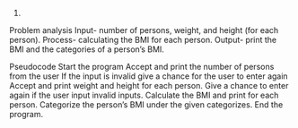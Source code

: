 1.
Problem analysis 
Input- number of persons, weight, and height (for each person).
Process- calculating the BMI for each person.
Output- print the BMI and the categories of a person’s BMI.

Pseudocode
Start the program
Accept and print the number of persons from the user
If the input is invalid give a chance for the user to enter again
Accept and print weight and height for each person.
Give a chance to enter again if the user input invalid inputs.
Calculate the BMI and print for each person.
Categorize the person’s BMI under the given categorizes.
End the program.










